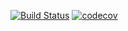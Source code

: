 [![Build Status](https://travis-ci.com/testowanieaplikacjijavaug/laboratorium-7-mickulis.svg?branch=master)](https://travis-ci.com/testowanieaplikacjijavaug/laboratorium-7-mickulis)
[![codecov](https://codecov.io/gh/testowanieaplikacjijavaug/laboratorium-7-mickulis/branch/master/graph/badge.svg)](https://codecov.io/gh/testowanieaplikacjijavaug/laboratorium-7-mickulis)